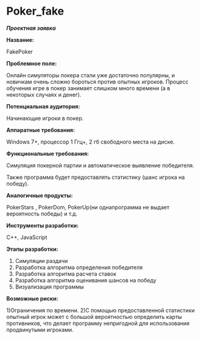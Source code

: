 # Poker_fake

***Проектная заявка***

**Название:**

FakePoker

**Проблемное поле:**

Онлайн симуляторы покера стали уже достаточно популярны, и новичкам очень сложно бороться против опытных игроков. Процесс обучения игре в покер занимает слишком много времени (а в некоторых случаях и денег).

**Потенциальная аудитория:**

Начинающие игроки в покер.

**Аппаратные требования:**

Windows 7+, процессор 1 Ггц+, 2 гб свободного места на диске.

**Функциональные требования:**

Симуляция покерной партии и автоматическое выявление победителя.

Также программа будет предоставлять статистику (шанс игрока на победу).

**Аналогичные продукты:**

PokerStars , PokerDom, PokerUp(ни однапрограмма не выдает вероятность победы) и т.д.

**Инструменты разработки:**

C++, JavaScript

**Этапы разработки:**

1)	Симуляции раздачи
2)	Разработка алгоритма определения победителя
3)	Разработка алгоритма расчета ставок
4)	Разработка алгоритма оценивания шансов на победу
5)	Визуализация программы

 **Возможные риски:**
 
1)Ограничения по времени.
2)С помощью предоставленной статистики опытный игрок может с большой вероятностью определить карты противников, что делает программу непригодной для использования продвинутыми игроками.
